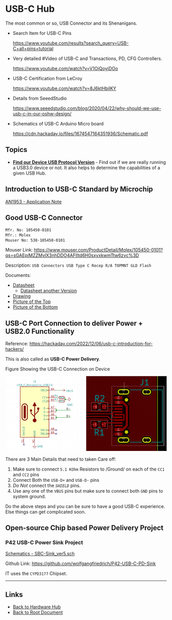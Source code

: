 # USB-C Hub

The most common or so, USB Connector and its Shenanigans.

- Search Item for USB-C Pins

    <https://www.youtube.com/results?search_query=USB-C+all+pins+tutorial>

- Very detailed #Video of USB-C and Transactions, PD, CFG Controllers.

    <https://www.youtube.com/watch?v=V1OiQoyjDOo>

- USB-C Certification from LeCroy

    <https://www.youtube.com/watch?v=8J6ktHbilKY>

- Details from SeeedStudio

    <https://www.seeedstudio.com/blog/2020/04/22/why-should-we-use-usb-c-in-our-oshw-design/>

- Schematics of USB-C Arduino Micro board

    <https://cdn.hackaday.io/files/1674547164351936/Schematic.pdf>

## Topics

- **[Find our Device USB Protocol Version](./version-check.md)** - Find out if we are really running a USB3.0 device or not. It also helps to determine the capabilities of a given USB Hub.

## Introduction to USB-C Standard by Microchip

[AN1953 - Application Note](./README/USB-C_Datasheet-1534377.pdf)

## Good USB-C Connector

```
Mfr. No: 105450-0101
Mfr.: Molex
Mouser No: 538-105450-0101
```

Mouser Link: <https://www.mouser.com/ProductDetail/Molex/105450-0101?qs=sGAEpiMZZMvlX3nhDDO4AFIItd6H0sxyxkwmTtw6zvc%3D>

Description: `USB Connectors USB Type C Recep R/A TOPMNT GLD Flash`

Documents:

- [Datasheet](./README/1054500101_IO_CONNECTORS.pdf)
    - [Datasheet another Version](./README/1054500101_IO_CONNECTORS-1315421.pdf)
- [Drawing](./README/1054500101_sd.pdf)
- [Picture of the Top](./README/1054500101_top.jpg)
- [Picture of the Bottom](./README/1054500101_bottom.jpg)

## USB-C Port Connection to deliver Power + USB2.0 Functionality

Reference: <https://hackaday.com/2022/12/06/usb-c-introduction-for-hackers/>

This is also called as **USB-C Power Delivery**.

Figure Showing the USB-C Connection on Device

[![Figure Showing the USB-C Connection on Device](./README/usbc_USB2-Fix.png)](./README/usbc_USB2-Fix.png)

There are 3 Main Details that need to taken Care off:

1. Make sure to connect `5.1 KOhm` Resistors to /Ground/ on each
   of the `CC1` and `CC2` pins
2. Connect Both the `USB-D+` and `USB-D-` pins
3. *Do Not* connect the *`SHIELD`* pins.
4. Use any one of the `VBUS` pins but make sure to connect both
   `GND` pins to system ground.

Do the above steps and you can be sure to have a good USB-C experience.
Else things can get complicated soon.

## Open-source Chip based Power Delivery Project

### P42 USB-C Power Sink Project

[Schematics - SBC-Sink_ver5.sch](./README/P42-USBC-Sink_ver5.pdf)

Github Link: <https://github.com/wolfgangfriedrich/P42-USB-C-PD-Sink>

IT uses the `CYPD3177` Chipset.

----
<!-- Footer Begins Here -->
## Links

- [Back to Hardware Hub](../README.md)
- [Back to Root Document](../../README.md)
